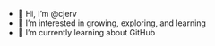 - 👋 Hi, I’m @cjerv
- 👀 I’m interested in growing, exploring, and learning
- 🌱 I’m currently learning about GitHub

<!---
cjerv/cjerv is a ✨ special ✨ repository because its `README.md` (this file) appears on your GitHub profile.
You can click the Preview link to take a look at your changes.
--->
